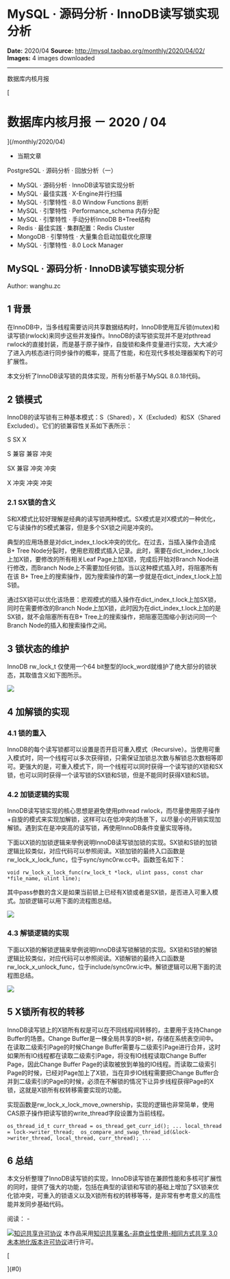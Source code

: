 # MySQL · 源码分析 · InnoDB读写锁实现分析

**Date:** 2020/04
**Source:** http://mysql.taobao.org/monthly/2020/04/02/
**Images:** 4 images downloaded

---

数据库内核月报

 [
 # 数据库内核月报 － 2020 / 04
 ](/monthly/2020/04)

 * 当期文章

 PostgreSQL · 源码分析 · 回放分析（一）
* MySQL · 源码分析 · InnoDB读写锁实现分析
* MySQL · 最佳实践 · X-Engine并行扫描
* MySQL · 引擎特性 · 8.0 Window Functions 剖析
* MySQL · 引擎特性 · Performance_schema 内存分配
* MySQL · 引擎特性 · 手动分析InnoDB B+Tree结构
* Redis · 最佳实践 · 集群配置：Redis Cluster
* MongoDB · 引擎特性 · 大量集合启动加载优化原理
* MySQL · 引擎特性 · 8.0 Lock Manager

 ## MySQL · 源码分析 · InnoDB读写锁实现分析 
 Author: wanghu.zc 

 ## 1 背景

在InnoDB中，当多线程需要访问共享数据结构时，InnoDB使用互斥锁(mutex)和读写锁(rwlock)来同步这些并发操作。InnoDB的读写锁实现并不是对pthread rwlock的直接封装，而是基于原子操作，自旋锁和条件变量进行实现，大大减少了进入内核态进行同步操作的概率，提高了性能，和在现代多核处理器架构下的可扩展性。

本文分析了InnoDB读写锁的具体实现，所有分析基于MySQL 8.0.18代码。

## 2 锁模式

InnoDB的读写锁有三种基本模式：S（Shared），X（Excluded）和SX（Shared Excluded）。它们的锁兼容性关系如下表所示：

 S
 SX
 X

 S
 兼容
 兼容
 冲突

 SX
 兼容
 冲突
 冲突

 X
 冲突
 冲突
 冲突

### 2.1 SX锁的含义

S和X模式比较好理解是经典的读写锁两种模式。SX模式是对X模式的一种优化，它与读操作的S模式兼容，但是多个SX锁之间是冲突的。

典型的应用场景是对dict_index_t.lock冲突的优化。在过去，当插入操作会造成B+ Tree Node分裂时，使用悲观模式插入记录。此时，需要在dict_index_t.lock上加X锁，要修改的所有相关Leaf Page上加X锁，完成后开始对Branch Node进行修改，而Branch Node上不需要加任何锁。当以这种模式插入时，将阻塞所有在该 B+ Tree上的搜索操作，因为搜索操作的第一步就是在dict_index_t.lock上加S锁。

通过SX锁可以优化该场景：悲观模式的插入操作在dict_index_t.lock上加SX锁，同时在需要修改的Branch Node上加X锁，此时因为在dict_index_t.lock上加的是SX锁，就不会阻塞所有在B+ Tree上的搜索操作，把阻塞范围缩小到访问同一个Branch Node的插入和搜索操作之间。

## 3 锁状态的维护

InnoDB rw_lock_t 仅使用一个64 bit整型的lock_word就维护了绝大部分的锁状态，其取值含义如下图所示。

![](.img/5bce4256b31e_2020-04-26-wanghu-lock_word.jpg)

## 4 加解锁的实现

### 4.1 锁的重入

InnoDB的每个读写锁都可以设置是否开启可重入模式（Recursive）。当使用可重入模式时，同一个线程可以多次获得锁，只需保证加锁总次数与解锁总次数相等即可。更强大的是，可重入模式下，同一个线程可以同时获得一个读写锁的X锁和SX锁，也可以同时获得一个读写锁的SX锁和S锁，但是不能同时获得X锁和S锁。

### 4.2 加锁逻辑的实现

InnoDB读写锁实现的核心思想是避免使用pthread rwlock，而尽量使用原子操作+自旋的模式来实现加解锁，这样可以在低冲突的场景下，以尽量小的开销实现加解锁。遇到实在是冲突高的读写锁，再使用InnoDB条件变量实现等待。

下面以X锁的加锁逻辑来举例说明InnoDB读写锁加锁的实现。SX锁和S锁的加锁逻辑比较类似，对应代码可以参照阅读。X锁加锁的最终入口函数是rw_lock_x_lock_func，位于sync/sync0rw.cc中。函数签名如下：

`void rw_lock_x_lock_func(rw_lock_t *lock, ulint pass, const char *file_name, ulint line);
`

其中pass参数的含义是如果当前锁上已经有X锁或者是SX锁，是否进入可重入模式。加锁逻辑可以用下面的流程图总结。

![](.img/9ae513ba9088_2020-04-26-wanghu-x-lock.jpg)

### 4.3 解锁逻辑的实现

下面以X锁的解锁逻辑来举例说明InnoDB读写锁解锁的实现。SX锁和S锁的解锁逻辑比较类似，对应代码可以参照阅读。X锁解锁的最终入口函数是rw_lock_x_unlock_func，位于include/sync0rw.ic中。解锁逻辑可以用下面的流程图总结。

![](.img/48a6503a47ca_2020-04-26-wanghu-x-unlock.jpg)

## 5 X锁所有权的转移

InnoDB读写锁上的X锁所有权是可以在不同线程间转移的，主要用于支持Change Buffer的场景。Change Buffer是一棵全局共享的B+树，存储在系统表空间中。在读取二级索引Page的时候Change Buffer需要与二级索引Page进行合并，这时如果所有IO线程都在读取二级索引Page，将没有IO线程读取Change Buffer Page，因此Change Buffer Page的读取被放到单独的IO线程。而读取二级索引Page的时候，已经对Page加上了X锁，当在异步IO线程需要把Change Buffer合并到二级索引的Page的时候，必须在不解锁的情况下让异步线程获得Page的X锁，这就是X锁所有权转移需要实现的功能。

实现函数是rw_lock_x_lock_move_ownership，实现的逻辑也非常简单，使用CAS原子操作把读写锁的write_thread字段设置为当前线程。

`os_thread_id_t curr_thread = os_thread_get_curr_id();
...
local_thread = lock->writer_thread; 
os_compare_and_swap_thread_id(&lock->writer_thread, local_thread, curr_thread);
...
`

## 6 总结

本文分析整理了InnoDB读写锁的实现，InnoDB读写锁在兼顾性能和多核可扩展性的同时，提供了强大的功能，包括在典型的读锁和写锁的基础上增加了SX锁来优化锁冲突，可重入的锁语义以及X锁所有权的转移等等，是非常有参考意义的高性能并发同步基础代码。

 阅读： - 

[![知识共享许可协议](.img/8232d49bd3e9_88x31.png)](http://creativecommons.org/licenses/by-nc-sa/3.0/)
本作品采用[知识共享署名-非商业性使用-相同方式共享 3.0 未本地化版本许可协议](http://creativecommons.org/licenses/by-nc-sa/3.0/)进行许可。

 [

 ](#0)
